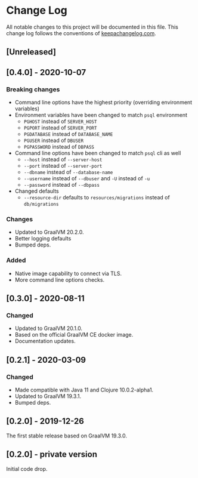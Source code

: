 # Change Log
All notable changes to this project will be documented in this file.
This change log follows the conventions of [keepachangelog.com](http://keepachangelog.com/).

## [Unreleased]

## [0.4.0] - 2020-10-07
### Breaking changes
- Command line options have the highest priority (overriding environment variables)
- Environment variables have been changed to match `psql` environment
    * `PGHOST` instead of `SERVER_HOST`
    * `PGPORT` instead of `SERVER_PORT`
    * `PGDATABASE` instead of `DATABASE_NAME`
    * `PGUSER` instead of `DBUSER`
    * `PGPASSWORD` instead of `DBPASS`
- Command line options have been changed to match `psql` cli as well
    * `--host` instead of `--server-host`
    * `--port` instead of `--server-port`
    * `--dbname` instead of `--database-name`
    * `--username` instead of `--dbuser` and `-U` instead of `-u`
    * `--password` instead of `--dbpass`
- Changed defaults
    * `--resource-dir` defaults to `resources/migrations` instead of `db/migrations`

### Changes
- Updated to GraalVM 20.2.0.
- Better logging defaults
- Bumped deps.

### Added
- Native image capability to connect via TLS.
- More command line options checks.

## [0.3.0] - 2020-08-11
### Changed
- Updated to GraalVM 20.1.0.
- Based on the official GraalVM CE docker image.
- Documentation updates.

## [0.2.1] - 2020-03-09
### Changed
- Made compatible with Java 11 and Clojure 10.0.2-alpha1.
- Updated to GraalVM 19.3.1.
- Bumped deps.

## [0.2.0] - 2019-12-26
The first stable release based on GraalVM 19.3.0.

## [0.2.0] - private version

Initial code drop.